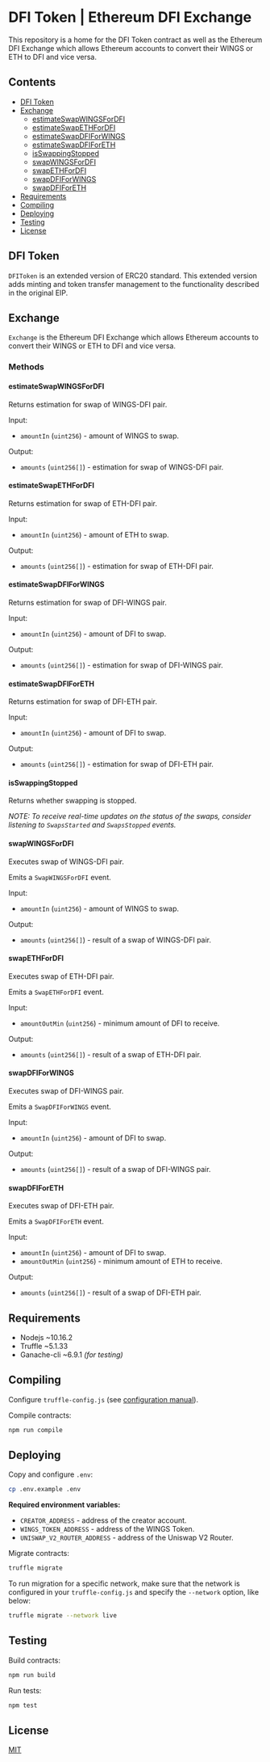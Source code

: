 # DFI Token | Ethereum DFI Exchange

This repository is a home for the DFI Token contract as well as the Ethereum DFI Exchange which allows Ethereum accounts to convert their WINGS or ETH to DFI and vice versa.

## Contents

- [DFI Token](#dfi-token)
- [Exchange](#exchange)
  - [estimateSwapWINGSForDFI](#estimateSwapWINGSForDFI)
  - [estimateSwapETHForDFI](#estimateSwapETHForDFI)
  - [estimateSwapDFIForWINGS](#estimateSwapDFIForWINGS)
  - [estimateSwapDFIForETH](#estimateSwapDFIForETH)
  - [isSwappingStopped](#isSwappingStopped)
  - [swapWINGSForDFI](#swapWINGSForDFI)
  - [swapETHForDFI](#swapETHForDFI)
  - [swapDFIForWINGS](#swapDFIForWINGS)
  - [swapDFIForETH](#swapDFIForETH)
- [Requirements](#requirements)
- [Compiling](#compiling)
- [Deploying](#deploying)
- [Testing](#testing)
- [License](#license)

## DFI Token

`DFIToken` is an extended version of ERC20 standard. This extended version adds minting and token transfer management to the functionality described in the original EIP.

## Exchange

`Exchange` is the Ethereum DFI Exchange which allows Ethereum accounts to convert their WINGS or ETH to DFI and vice versa.

### Methods

#### estimateSwapWINGSForDFI

Returns estimation for swap of WINGS-DFI pair.

Input:
- `amountIn` (`uint256`) - amount of WINGS to swap.

Output:
- `amounts` (`uint256[]`) - estimation for swap of WINGS-DFI pair.

#### estimateSwapETHForDFI

Returns estimation for swap of ETH-DFI pair.

Input:
- `amountIn` (`uint256`) - amount of ETH to swap.

Output:
- `amounts` (`uint256[]`) - estimation for swap of ETH-DFI pair.

#### estimateSwapDFIForWINGS

Returns estimation for swap of DFI-WINGS pair.

Input:
- `amountIn` (`uint256`) - amount of DFI to swap.

Output:
- `amounts` (`uint256[]`) - estimation for swap of DFI-WINGS pair.

#### estimateSwapDFIForETH

Returns estimation for swap of DFI-ETH pair.

Input:
- `amountIn` (`uint256`) - amount of DFI to swap.

Output:
- `amounts` (`uint256[]`) - estimation for swap of DFI-ETH pair.

#### isSwappingStopped

Returns whether swapping is stopped.

*NOTE: To receive real-time updates on the status of the swaps, consider listening to `SwapsStarted` and `SwapsStopped` events.*

#### swapWINGSForDFI

Executes swap of WINGS-DFI pair.

Emits a `SwapWINGSForDFI` event.

Input:
- `amountIn` (`uint256`) - amount of WINGS to swap.

Output:
- `amounts` (`uint256[]`) - result of a swap of WINGS-DFI pair.

#### swapETHForDFI

Executes swap of ETH-DFI pair.

Emits a `SwapETHForDFI` event.

Input:
- `amountOutMin` (`uint256`) - minimum amount of DFI to receive.

Output:
- `amounts` (`uint256[]`) - result of a swap of ETH-DFI pair.

#### swapDFIForWINGS

Executes swap of DFI-WINGS pair.

Emits a `SwapDFIForWINGS` event.

Input:
- `amountIn` (`uint256`) - amount of DFI to swap.

Output:
- `amounts` (`uint256[]`) - result of a swap of DFI-WINGS pair.

#### swapDFIForETH

Executes swap of DFI-ETH pair.

Emits a `SwapDFIForETH` event.

Input:
- `amountIn` (`uint256`) - amount of DFI to swap.
- `amountOutMin` (`uint256`) - minimum amount of ETH to receive.

Output:
- `amounts` (`uint256[]`) - result of a swap of DFI-ETH pair.

## Requirements

- Nodejs ~10.16.2
- Truffle ~5.1.33
- Ganache-cli ~6.9.1 *(for testing)*

## Compiling

Configure `truffle-config.js` (see [configuration manual](http://truffleframework.com/docs/advanced/configuration)).

Compile contracts:

```bash
npm run compile
```

## Deploying

Copy and configure `.env`:

```bash
cp .env.example .env
```

**Required environment variables:**
- `CREATOR_ADDRESS` - address of the creator account.
- `WINGS_TOKEN_ADDRESS` - address of the WINGS Token.
- `UNISWAP_V2_ROUTER_ADDRESS` - address of the Uniswap V2 Router.

Migrate contracts:

```bash
truffle migrate
```

To run migration for a specific network, make sure that the network is configured in your `truffle-config.js` and specify the `--network` option, like below:

```bash
truffle migrate --network live
```

## Testing

Build contracts:

```bash
npm run build
```

Run tests:

```bash
npm test
```

## License

[MIT](./LICENSE)
